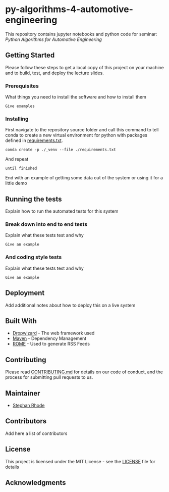 # py-algorithms-4-automotive-engineering

This repository contains jupyter notebooks and python code for seminar: *Python 
Algorithms for Automotive Engineering*

## Getting Started

Please follow these steps to get a local copy of this project on your machine and to 
build, test, and deploy the lecture slides.

### Prerequisites

What things you need to install the software and how to install them

```
Give examples
```

### Installing

First navigate to the repository source folder and call this command to tell conda to 
create a new virtual environment for python with packages defined in 
[requirements.txt](requirements.txt).

```
conda create -p ./_venv --file ./requirements.txt 
```

And repeat

```
until finished
```

End with an example of getting some data out of the system or using it for a little demo

## Running the tests

Explain how to run the automated tests for this system

### Break down into end to end tests

Explain what these tests test and why

```
Give an example
```

### And coding style tests

Explain what these tests test and why

```
Give an example
```

## Deployment

Add additional notes about how to deploy this on a live system

## Built With

* [Dropwizard](http://www.dropwizard.io/1.0.2/docs/) - The web framework used
* [Maven](https://maven.apache.org/) - Dependency Management
* [ROME](https://rometools.github.io/rome/) - Used to generate RSS Feeds

## Contributing

Please read [CONTRIBUTING.md](https://gist.github.com/PurpleBooth/b24679402957c63ec426) for details on our code of conduct, and the process for submitting pull requests to us.

## Maintainer

* [Stephan Rhode](https://github.com/StephanRhode)

## Contributors

Add here a list of contributors

## License

This project is licensed under the MIT License - see the [LICENSE](LICENSE) file 
for details

## Acknowledgments

